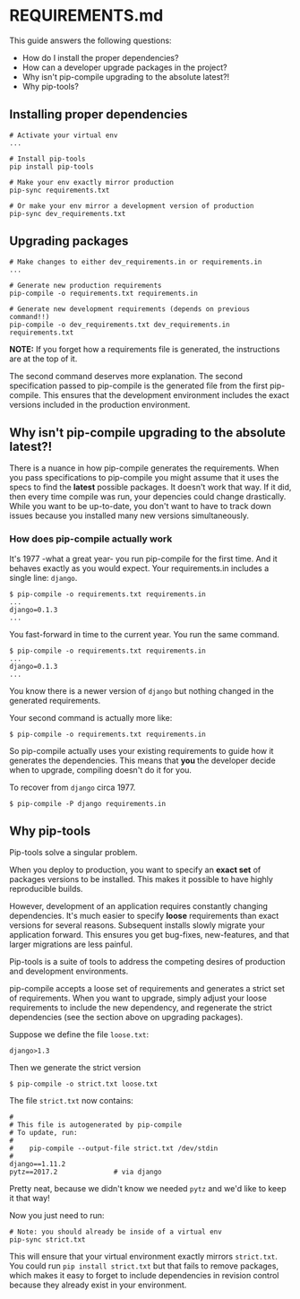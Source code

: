 # REQUIREMENTS.md

This guide answers the following questions:
- How do I install the proper dependencies?
- How can a developer upgrade packages in the project?
- Why isn't pip-compile upgrading to the absolute latest?!
- Why pip-tools?

## Installing proper dependencies

```
# Activate your virtual env
...

# Install pip-tools
pip install pip-tools

# Make your env exactly mirror production
pip-sync requirements.txt

# Or make your env mirror a development version of production
pip-sync dev_requirements.txt
```

## Upgrading packages

```
# Make changes to either dev_requirements.in or requirements.in
...

# Generate new production requirements
pip-compile -o requirements.txt requirements.in

# Generate new development requirements (depends on previous command!!)
pip-compile -o dev_requirements.txt dev_requirements.in requirements.txt
```

**NOTE:** If you forget how a requirements file is generated, the instructions
are at the top of it.

The second command deserves more explanation. The second specification passed
to pip-compile is the generated file from the first pip-compile. This
ensures that the development environment includes the exact versions
included in the production environment.

## Why isn't pip-compile upgrading to the absolute latest?!

There is a nuance in how pip-compile generates the requirements.  When you
pass specifications to pip-compile you might assume that it uses the specs to
find the **latest** possible packages. It doesn't work that way. If it did,
then every time compile was run, your depencies could change drastically.
While you want to be up-to-date, you don't want to have to track down issues
because you installed many new versions simultaneously.

### How does pip-compile actually work

It's 1977 -what a great year- you run pip-compile for the first time. And it
behaves exactly as you would expect. Your requirements.in includes a single
line: `django`.
```
$ pip-compile -o requirements.txt requirements.in
...
django=0.1.3
...
```

You fast-forward in time to the current year. You run the same command.
```
$ pip-compile -o requirements.txt requirements.in
...
django=0.1.3
...
```
You know there is a newer version of `django` but nothing changed in the
generated requirements.

Your second command is actually more like:
```
$ pip-compile -o requirements.txt requirements.in
```

So pip-compile actually uses your existing requirements to guide how it
generates the dependencies. This means that **you** the developer decide when
to upgrade, compiling doesn't do it for you.

To recover from `django` circa 1977.
```
$ pip-compile -P django requirements.in
```

## Why pip-tools
Pip-tools solve a singular problem.

When you deploy to production, you want to specify an **exact set** of packages
versions to be installed. This makes it possible to have highly reproducible
builds.

However, development of an application requires constantly changing
dependencies. It's much easier to specify **loose** requirements than exact
versions for several reasons.  Subsequent installs slowly migrate your
application forward. This ensures you get bug-fixes, new-features, and that
larger migrations are less painful.

Pip-tools is a suite of tools to address the competing desires of production
and development environments.

pip-compile accepts a loose set of requirements and generates a strict set
of requirements. When you want to upgrade, simply adjust your loose
requirements to include the new dependency, and regenerate the strict
dependencies (see the section above on upgrading packages).

Suppose we define the file `loose.txt`:
```
django>1.3
```

Then we generate the strict version
```
$ pip-compile -o strict.txt loose.txt
```

The file `strict.txt` now contains:
```
#
# This file is autogenerated by pip-compile
# To update, run:
#
#    pip-compile --output-file strict.txt /dev/stdin
#
django==1.11.2
pytz==2017.2              # via django
```

Pretty neat, because we didn't know we needed `pytz` and we'd like to keep it
that way!

Now you just need to run:
```
# Note: you should already be inside of a virtual env
pip-sync strict.txt
```

This will ensure that your virtual environment exactly mirrors `strict.txt`.
You could run `pip install strict.txt` but that fails to remove packages,
which makes it easy to forget to include dependencies in revision control
because they already exist in your environment.
